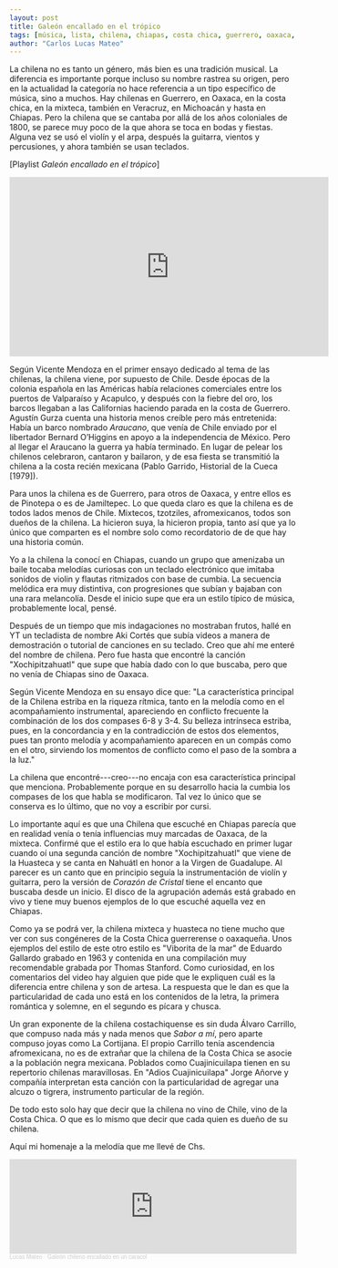 ```yaml
---
layout: post
title: Galeón encallado en el trópico
tags: [música, lista, chilena, chiapas, costa chica, guerrero, oaxaca, chilenas]
author: "Carlos Lucas Mateo"
---
```


La chilena no es tanto un género, más bien es una tradición musical. La diferencia es importante porque incluso su nombre rastrea su origen, pero en la actualidad la categoría no hace referencia a un tipo específico de música, sino a muchos. Hay chilenas en Guerrero, en Oaxaca, en la costa chica, en la mixteca, también en Veracruz, en Michoacán y hasta en Chiapas. Pero la chilena que se cantaba por allá de los años coloniales de 1800, se parece muy poco de la que ahora se toca en bodas y fiestas. Alguna vez se usó el violín y el arpa, después la guitarra, vientos y percusiones, y ahora también se usan teclados. 

\[Playlist _Galeón encallado en el trópico_\]

<iframe width="560" height="315" src="https://www.youtube.com/embed/videoseries?si=KNjyK_qgYUVa1DPr&amp;list=PL8OMJ1z9QepPAJF4r5sDxhBLUJ-SPN2i0" title="YouTube video player" frameborder="0" allow="accelerometer; autoplay; clipboard-write; encrypted-media; gyroscope; picture-in-picture; web-share" allowfullscreen></iframe>

Según Vicente Mendoza en el primer ensayo dedicado al tema de las chilenas, la chilena viene, por supuesto de Chile. Desde épocas de la colonia española en las Américas había relaciones comerciales entre los puertos de Valparaíso y Acapulco, y después con la fiebre del oro, los barcos llegaban a las Californias haciendo parada en la costa de Guerrero. Agustín Gurza cuenta una historia menos creíble pero más entretenida: Había un barco nombrado _Araucano_, que venía de Chile enviado por el libertador Bernard O’Higgins en apoyo a la independencia de México. Pero al llegar el Araucano la guerra ya había terminado. En lugar de pelear los chilenos celebraron, cantaron y bailaron, y de esa fiesta se transmitió la chilena a la costa recién mexicana (Pablo Garrido, Historial de la Cueca [1979]).

Para unos la chilena es de Guerrero, para otros de Oaxaca, y entre ellos es de Pinotepa o es de Jamiltepec. Lo que queda claro es que la chilena es de todos lados menos de Chile. Mixtecos, tzotziles, afromexicanos, todos son dueños de la chilena. La hicieron suya, la hicieron propia, tanto así que ya lo único que comparten es el nombre solo como recordatorio de de que hay una historia común. 

Yo a la chilena la conocí en Chiapas, cuando un grupo que amenizaba un baile tocaba melodías curiosas con un teclado electrónico que imitaba sonidos de violin y flautas ritmizados con base de cumbia. La secuencia melódica era muy distintiva, con progresiones que subían y bajaban con una rara melancolía. Desde el inicio supe que era un estilo típico de música, probablemente local, pensé.

Después de un tiempo que mis indagaciones no mostraban frutos, hallé en YT un tecladista de nombre Aki Cortés que subía videos a manera de demostración o tutorial de canciones en su teclado. Creo que ahí me enteré del nombre de chilena. Pero fue hasta que encontré la canción "Xochipitzahuatl" que supe que había dado con lo que buscaba, pero que no venía de Chiapas sino de Oaxaca.

Según Vicente Mendoza en su ensayo dice que: "La característica principal de la Chilena estriba en la riqueza rítmica, tanto en la melodía como en el acompañamiento instrumental, apareciendo en conflicto frecuente la combinación de los dos compases 6-8 y 3-4. Su belleza intrínseca estriba, pues, en la concordancia y en la contradicción de estos dos elementos, pues tan pronto melodía y acompañamiento aparecen en un compás como en el otro, sirviendo los momentos de conflicto como el paso de la sombra a la luz."

La chilena que encontré---creo---no encaja con esa característica principal que menciona. Probablemente porque en su desarrollo hacia la cumbia los compases de los que habla se modificaron. Tal vez lo único que se conserva es lo último, que no voy a escribir por cursi. 

Lo importante aquí es que una Chilena que escuché en Chiapas parecía que en realidad venía o tenía influencias muy marcadas de Oaxaca, de la mixteca. Confirmé que el estilo era lo que había escuchado en primer lugar cuando oí una segunda canción de nombre "Xochipitzahuatl" que viene de la Huasteca y se canta en Nahuátl en honor a la Virgen de Guadalupe. Al parecer es un canto que en principio seguía la instrumentación de violín y guitarra, pero la versión de *Corazón de Cristal* tiene el encanto que buscaba desde un inicio. El disco de la agrupación además está grabado en vivo y tiene muy buenos ejemplos de lo que escuché aquella vez en Chiapas.

Como ya se podrá ver, la chilena mixteca y huasteca no tiene mucho que ver con sus congéneres de la Costa Chica guerrerense o oaxaqueña. Unos ejemplos del estilo de este otro estilo es "Viborita de la mar" de Eduardo Gallardo grabado en 1963 y contenida en una compilación muy recomendable grabada por Thomas Stanford. Como curiosidad, en los comentarios del video hay alguien que pide que le expliquen cuál es la diferencia entre chilena y son de artesa. La respuesta que le dan es que la particularidad de cada uno está en los contenidos de la letra, la primera romántica y solemne, en el segundo es pícara y chusca.

Un gran exponente de la chilena costachiquense es sin duda Álvaro Carrillo, que compuso nada más y nada menos que _Sabor a mí_, pero aparte compuso joyas como La Cortijana. El propio Carrillo tenía ascendencia afromexicana, no es de extrañar que la chilena de la Costa Chica se asocie a la población negra mexicana. Poblados como Cuajinicuilapa tienen en su repertorio chilenas maravillosas. En "Adios Cuajinicuilapa" Jorge Añorve y compañía interpretan esta canción con la particularidad de agregar una alcuzo o tigrera, instrumento particular de la región.

De todo esto solo hay que decir que la chilena no vino de Chile, vino de la Costa Chica. O que es lo mismo que decir que cada quien es dueño de su chilena.

Aquí mi homenaje a la melodía que me llevé de Chs.

<iframe width="100%" height="166" scrolling="no" frameborder="no" allow="autoplay" src="https://w.soundcloud.com/player/?url=https%3A//api.soundcloud.com/tracks/1736283972&color=%23ff5500&auto_play=false&hide_related=false&show_comments=true&show_user=true&show_reposts=false&show_teaser=true"></iframe><div style="font-size: 10px; color: #cccccc;line-break: anywhere;word-break: normal;overflow: hidden;white-space: nowrap;text-overflow: ellipsis; font-family: Interstate,Lucida Grande,Lucida Sans Unicode,Lucida Sans,Garuda,Verdana,Tahoma,sans-serif;font-weight: 100;"><a href="https://soundcloud.com/c-lucmat" title="Lucas Mateo" target="_blank" style="color: #cccccc; text-decoration: none;">Lucas Mateo</a> · <a href="https://soundcloud.com/c-lucmat/galeon-chileno-encallado-en-un-caracol" title="Galeón chileno encallado en un caracol" target="_blank" style="color: #cccccc; text-decoration: none;">Galeón chileno encallado en un caracol</a></div>